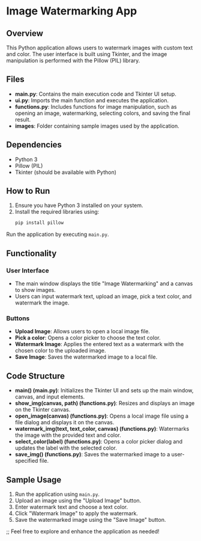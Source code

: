 # Image Watermarking App

## Overview
This Python application allows users to watermark images with custom text and color. The user interface is built using Tkinter, and the image manipulation is performed with the Pillow (PIL) library.

## Files
- **main.py**: Contains the main execution code and Tkinter UI setup.
- **ui.py**: Imports the main function and executes the application.
- **functions.py**: Includes functions for image manipulation, such as opening an image, watermarking, selecting colors, and saving the final result.
- **images**: Folder containing sample images used by the application.

## Dependencies
- Python 3
- Pillow (PIL)
- Tkinter (should be available with Python)

## How to Run
1. Ensure you have Python 3 installed on your system.
2. Install the required libraries using:
   ```bash
   pip install pillow

Run the application by executing `main.py`.

## Functionality

### User Interface
- The main window displays the title "Image Watermarking" and a canvas to show images.
- Users can input watermark text, upload an image, pick a text color, and watermark the image.

### Buttons
- **Upload Image**: Allows users to open a local image file.
- **Pick a color**: Opens a color picker to choose the text color.
- **Watermark Image**: Applies the entered text as a watermark with the chosen color to the uploaded image.
- **Save Image**: Saves the watermarked image to a local file.

## Code Structure
- **main() (main.py)**: Initializes the Tkinter UI and sets up the main window, canvas, and input elements.
- **show_img(canvas, path) (functions.py)**: Resizes and displays an image on the Tkinter canvas.
- **open_image(canvas) (functions.py)**: Opens a local image file using a file dialog and displays it on the canvas.
- **watermark_img(text, text_color, canvas) (functions.py)**: Watermarks the image with the provided text and color.
- **select_color(label) (functions.py)**: Opens a color picker dialog and updates the label with the selected color.
- **save_img() (functions.py)**: Saves the watermarked image to a user-specified file.

## Sample Usage
1. Run the application using `main.py`.
2. Upload an image using the "Upload Image" button.
3. Enter watermark text and choose a text color.
4. Click "Watermark Image" to apply the watermark.
5. Save the watermarked image using the "Save Image" button.

;; Feel free to explore and enhance the application as needed!